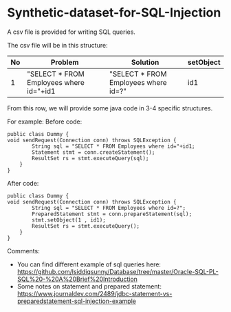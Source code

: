 # Synthetic-dataset-for-SQL-Injection
A csv file is provided for writing SQL queries. 

The csv file will be in this structure:

| No | Problem                                 | Solution                             | setObject |
|----|-----------------------------------------|--------------------------------------|-----------|
| 1  | "SELECT * FROM Employees where id="+id1 | "SELECT * FROM Employees where id=?" | id1       |



From this row, we will provide some java code in 3-4 specific structures. 


For example:
Before code:
```
public class Dummy {
void sendRequest(Connection conn) throws SQLException {
        String sql = "SELECT * FROM Employees where id="+id1;
        Statement stmt = conn.createStatement();
        ResultSet rs = stmt.executeQuery(sql);
    }
}
```

After code:
```
public class Dummy {
void sendRequest(Connection conn) throws SQLException {
        String sql = "SELECT * FROM Employees where id=?";
        PreparedStatement stmt = conn.prepareStatement(sql);
        stmt.setObject(1 , id1);
        ResultSet rs = stmt.executeQuery();
    }
}
```

Comments:

- You can find different example of sql queries here: https://github.com/lsiddiqsunny/Database/tree/master/Oracle-SQL-PL-SQL%20-%20A%20Brief%20Introduction
- Some notes on statement and prepared statement: https://www.journaldev.com/2489/jdbc-statement-vs-preparedstatement-sql-injection-example
